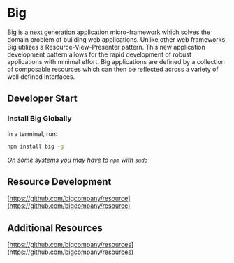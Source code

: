 # Big

Big is a next generation application micro-framework which solves the domain problem of building web applications. Unlike other web frameworks, Big utilizes a Resource-View-Presenter pattern. This new application development pattern allows for the rapid development of robust applications with minimal effort. Big applications are defined by a collection of composable resources which can then be reflected across a variety of well defined interfaces.

## Developer Start

### Install Big Globally

In a terminal, run:

```bash
npm install big -g
```

*On some systems you may have to `npm` with `sudo`*

## Resource Development

[https://github.com/bigcompany/resource](https://github.com/bigcompany/resource)

## Additional Resources

[https://github.com/bigcompany/resources](https://github.com/bigcompany/resources)